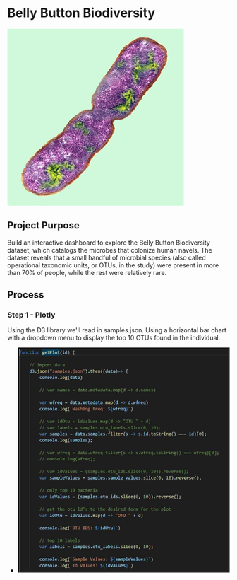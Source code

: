 # Belly Button Biodiversity 

![Screenshot](Instructions/Images/bacteria.jpg "Screenshot")

## Project Purpose

Build an interactive dashboard to explore the Belly Button Biodiversity dataset, which catalogs the microbes that colonize human navels.  The dataset reveals that a small handful of microbial species (also called operational taxonomic units, or OTUs, in the study) were present in more than 70% of people, while the rest were relatively rare.

## Process

### Step 1 - Plotly

Using the D3 library we'll read in samples.json.  Using a horizontal bar chart with a dropdown menu to display the top 10 OTUs found in the individual.
 - ![Screenshot](Instructions/Images/D3Code.JPG "Screenshot")